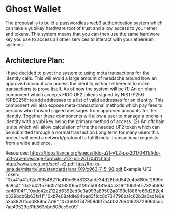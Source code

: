 # Ghost Wallet
The proposal is to build a passwordless web3 authentication system which can take a yubikey hardware root of trust and allow access to your ether and tokens. This system means that you can then use the same hardware key you use to access all other services to interact with your ethereum systems.

## Architecture Plan:
I have decided to pivot the system to using meta transactions for the identity calls. This will avoid a large amount of headache around how an approved account can access the identity without ethereum to make transactions to prove itself. As of now the system will be (1) An on chain component which accepts FIDO UF2 tokens signed by NIST-P256 /SPEC256r to add addresses to a list of valid addresses for an identity. This component will also expose meta-transactional methods which pay fees to persons who forward signed messages from approved accounts for the identity. Together these components will allow a user to manage a onchain identity with a yubi key being the primary method of access. (2) An offchain js site which will allow calculation of the the needed UF2 token which can be submitted through a normal transaction
Long term for many users this project will need a network/protocol to fulfill meta-transactional requests from a wide audience.


Resources:
https://fidoalliance.org/specs/fido-u2f-v1.2-ps-20170411/fido-u2f-raw-message-formats-v1.2-ps-20170411.html
http://www.secg.org/sec1-v2.pdf
ftp://ftp.iks-jena.de/mitarb/lutz/standards/ansi/X9/x963-7-5-98.pdf
Example UF2 Token:
"0xa41a41a12a799548211c410c65d8133afde34d28bdd542e4b680cf2899c8a8c4","0x2b42f576d07f4165ff65d1f3b1500f81e44c316f1f0b3ef57325b69aca46104f","0xdc42c2122d6392cd3e3a993a89502a8198c1886fe69d262c4b329bdb6b63faf1","0xb7e08afdfe94bad3f1dc8c734798ba1c62b3a0ad1e9ea2a38201cd0889bc7a19","0x3603f747959dbf7a4bb226e41928729063adc7ae43529e61b563bbc606cc5e09"    
